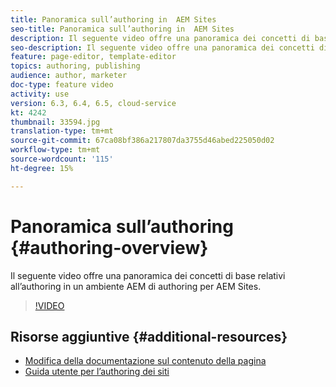```yaml
---
title: Panoramica sull’authoring in  AEM Sites
seo-title: Panoramica sull’authoring in  AEM Sites
description: Il seguente video offre una panoramica dei concetti di base relativi all’authoring in un ambiente di authoring AEM. Usa la console Sites come base.
seo-description: Il seguente video offre una panoramica dei concetti di base relativi all’authoring in un ambiente di authoring AEM. Usa la console Sites come base.
feature: page-editor, template-editor
topics: authoring, publishing
audience: author, marketer
doc-type: feature video
activity: use
version: 6.3, 6.4, 6.5, cloud-service
kt: 4242
thumbnail: 33594.jpg
translation-type: tm+mt
source-git-commit: 67ca08bf386a217807da3755d46abed225050d02
workflow-type: tm+mt
source-wordcount: '115'
ht-degree: 15%

---
```



# Panoramica sull’authoring {#authoring-overview}

Il seguente video offre una panoramica dei concetti di base relativi all’authoring in un ambiente AEM di authoring per  AEM Sites.

>[!VIDEO](https://video.tv.adobe.com/v/33594?quality=12&learn=on)

## Risorse aggiuntive {#additional-resources}

* [Modifica della documentazione sul contenuto della pagina](https://docs.adobe.com/content/help/en/experience-manager-cloud-service/sites/authoring/fundamentals/editing-content.html)
* [Guida utente per l’authoring dei siti](https://docs.adobe.com/content/help/en/experience-manager-65/authoring/home.html?topic=/experience-manager/6-5/sites/authoring/morehelp/page-authoring.ug.js)
